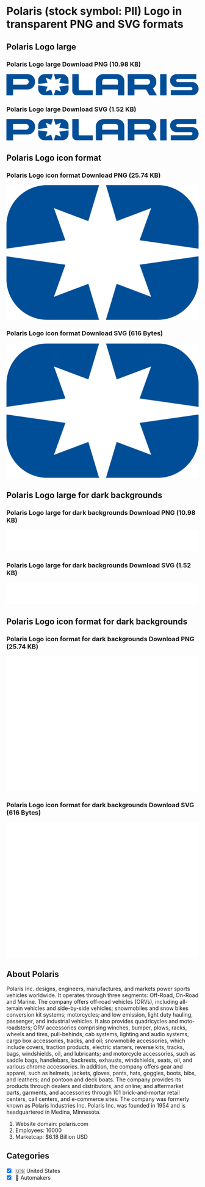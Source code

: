 # Polaris (stock symbol: PII) Logo in transparent PNG and SVG formats

## Polaris Logo large

### Polaris Logo large Download PNG (10.98 KB)

![Polaris Logo large Download PNG (10.98 KB)](/img/orig/PII_BIG-0663adb5.png)

### Polaris Logo large Download SVG (1.52 KB)

![Polaris Logo large Download SVG (1.52 KB)](/img/orig/PII_BIG-eff5779d.svg)

## Polaris Logo icon format

### Polaris Logo icon format Download PNG (25.74 KB)

![Polaris Logo icon format Download PNG (25.74 KB)](/img/orig/PII-8607ca2e.png)

### Polaris Logo icon format Download SVG (616 Bytes)

![Polaris Logo icon format Download SVG (616 Bytes)](/img/orig/PII-7468a057.svg)

## Polaris Logo large for dark backgrounds

### Polaris Logo large for dark backgrounds Download PNG (10.98 KB)

![Polaris Logo large for dark backgrounds Download PNG (10.98 KB)](/img/orig/PII_BIG.D-cba61724.png)

### Polaris Logo large for dark backgrounds Download SVG (1.52 KB)

![Polaris Logo large for dark backgrounds Download SVG (1.52 KB)](/img/orig/PII_BIG.D-c8f0184e.svg)

## Polaris Logo icon format for dark backgrounds

### Polaris Logo icon format for dark backgrounds Download PNG (25.74 KB)

![Polaris Logo icon format for dark backgrounds Download PNG (25.74 KB)](/img/orig/PII.D-a7d0cc18.png)

### Polaris Logo icon format for dark backgrounds Download SVG (616 Bytes)

![Polaris Logo icon format for dark backgrounds Download SVG (616 Bytes)](/img/orig/PII.D-a11b6171.svg)

## About Polaris

Polaris Inc. designs, engineers, manufactures, and markets power sports vehicles worldwide. It operates through three segments: Off-Road, On-Road and Marine. The company offers off-road vehicles (ORVs), including all-terrain vehicles and side-by-side vehicles; snowmobiles and snow bikes conversion kit systems; motorcycles; and low emission, light duty hauling, passenger, and industrial vehicles. It also provides quadricycles and moto-roadsters; ORV accessories comprising winches, bumper, plows, racks, wheels and tires, pull-behinds, cab systems, lighting and audio systems, cargo box accessories, tracks, and oil; snowmobile accessories, which include covers, traction products, electric starters, reverse kits, tracks, bags, windshields, oil, and lubricants; and motorcycle accessories, such as saddle bags, handlebars, backrests, exhausts, windshields, seats, oil, and various chrome accessories. In addition, the company offers gear and apparel, such as helmets, jackets, gloves, pants, hats, goggles, boots, bibs, and leathers; and pontoon and deck boats. The company provides its products through dealers and distributors, and online; and aftermarket parts, garments, and accessories through 101 brick-and-mortar retail centers, call centers, and e-commerce sites. The company was formerly known as Polaris Industries Inc. Polaris Inc. was founded in 1954 and is headquartered in Medina, Minnesota.

1. Website domain: polaris.com
2. Employees: 16000
3. Marketcap: $6.18 Billion USD


## Categories
- [x] 🇺🇸 United States
- [x] 🚗 Automakers
